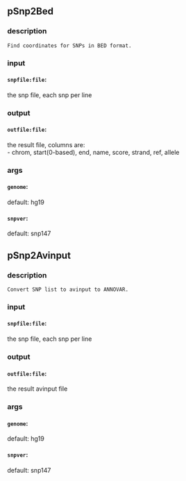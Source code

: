
## pSnp2Bed

### description
	Find coordinates for SNPs in BED format.

### input
#### `snpfile:file`:
 the snp file, each snp per line  

### output
#### `outfile:file`:
 the result file, columns are:  
		- chrom, start(0-based), end, name, score, strand, ref, allele

### args
#### `genome`:
 default: hg19  
#### `snpver`:
 default: snp147  

## pSnp2Avinput

### description
	Convert SNP list to avinput to ANNOVAR.

### input
#### `snpfile:file`:
 the snp file, each snp per line  

### output
#### `outfile:file`:
 the result avinput file  

### args
#### `genome`:
 default: hg19  
#### `snpver`:
 default: snp147  
